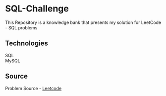 # SQL-Challenge
 This Repository is a knowledge bank that presents my solution for LeetCode - SQL problems


## Technologies

SQL
<br>MySQL

## Source

Problem Source - [Leetcode](https://leetcode.com/)
